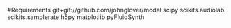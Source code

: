 #Requirements
git+git://github.com/johnglover/modal
scipy
scikits.audiolab
scikits.samplerate
h5py
matplotlib
pyFluidSynth
